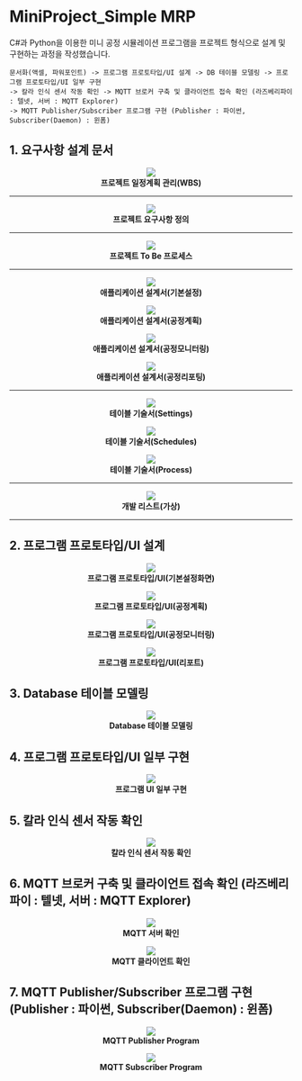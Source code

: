 # MiniProject_Simple MRP

C#과 Python을 이용한 미니 공정 시뮬레이션 프로그램을 프로젝트 형식으로 설계 및 구현하는 과정을 작성했습니다.<br/>

```console
문서화(액셀, 파워포인트) -> 프로그램 프로토타입/UI 설계 -> DB 테이블 모델링 -> 프로그램 프로토타입/UI 일부 구현 
-> 칼라 인식 센서 작동 확인 -> MQTT 브로커 구축 및 클라이언트 접속 확인 (라즈베리파이 : 텔넷, 서버 : MQTT Explorer) 
-> MQTT Publisher/Subscriber 프로그램 구현 (Publisher : 파이썬, Subscriber(Daemon) : 윈폼) 
```

## 1. 요구사항 설계 문서

<p align="center">
    <img src="images/Project_01.jpg"><br/>
    <span><b>프로젝트 일정계획 관리(WBS)</b></span>
</p>

---

<p align="center">
    <img src="images/Project_02.jpg"><br/>
    <span><b>프로젝트 요구사항 정의</b></span>
</p>

---

<p align="center">
    <img src="images/Project_03.JPG"><br/>
    <span><b>프로젝트 To Be 프로세스</b></span>
</p>

---

<p align="center">
    <img src="images/Project_04_1.JPG"><br/>
    <span><b>애플리케이션 설계서(기본설정)</b></span>
</p>

<p align="center">
    <img src="images/Project_04_2.JPG"><br/>
    <span><b>애플리케이션 설계서(공정계획)</b></span>
</p>

<p align="center">
    <img src="images/Project_04_3.jpg"><br/>
    <span><b>애플리케이션 설계서(공정모니터링)</b></span>
</p>

<p align="center">
    <img src="images/Project_04_4.jpg"><br/>
    <span><b>애플리케이션 설계서(공정리포팅)</b></span>
</p>

---

<p align="center">
    <img src="images/Project_05_1.jpg"><br/>
    <span><b>테이블 기술서(Settings)</b></span>
</p>

<p align="center">
    <img src="images/Project_05_2.jpg"><br/>
    <span><b>테이블 기술서(Schedules)</b></span>
</p>

<p align="center">
    <img src="images/Project_05_3.jpg"><br/>
    <span><b>테이블 기술서(Process)</b></span>
</p>

---

<p align="center">
    <img src="images/Project_06.jpg"><br/>
    <span><b>개발 리스트(가상)</b></span>
</p>

---

## 2. 프로그램 프로토타입/UI 설계

<p align="center">
    <img src="images/Prototype_기본설정화면.jpg"><br/>
    <span><b>프로그램 프로토타입/UI(기본설정화면)</b></span>
</p>

<p align="center">
    <img src="images/Prototype_공정계획.jpg"><br/>
    <span><b>프로그램 프로토타입/UI(공정계획)</b></span>
</p>

<p align="center">
    <img src="images/Prototype_공정모니터링.jpg"><br/>
    <span><b>프로그램 프로토타입/UI(공정모니터링)</b></span>
</p>

<p align="center">
    <img src="images/Prototype_리포트.jpg"><br/>
    <span><b>프로그램 프로토타입/UI(리포트)</b></span>
</p>

## 3. Database 테이블 모델링

<p align="center">
    <img src="images/테이블_모델링.jpg"><br/>
    <span><b>Database 테이블 모델링</b></span>
</p>

## 4. 프로그램 프로토타입/UI 일부 구현

<p align="center">
    <img src="images/ui_일부_구현.JPG"><br/>
    <span><b>프로그램 UI 일부 구현</b></span>
</p>

## 5. 칼라 인식 센서 작동 확인

<p align="center">
    <img src="images/센서_작동_확인.JPG"><br/>
    <span><b>칼라 인식 센서 작동 확인</b></span>
</p>

## 6. MQTT 브로커 구축 및 클라이언트 접속 확인 (라즈베리파이 : 텔넷, 서버 : MQTT Explorer)

<p align="center">
    <img src="images/MQTT_서버_확인.JPG"><br/>
    <span><b>MQTT 서버 확인</b></span>
</p>


<p align="center">
    <img src="images/MQTT_클라이언트_확인.JPG"><br/>
    <span><b>MQTT 클라이언트 확인</b></span>
</p>

## 7. MQTT Publisher/Subscriber 프로그램 구현 (Publisher : 파이썬, Subscriber(Daemon) : 윈폼)

<p align="center">
    <img src="images/MQTT_Publisher_Program.JPG"><br/>
    <span><b>MQTT Publisher Program</b></span>
</p>

<p align="center">
    <img src="images/MQTT_Subscriber_Program.JPG"><br/>
    <span><b>MQTT Subscriber Program</b></span>
</p>
